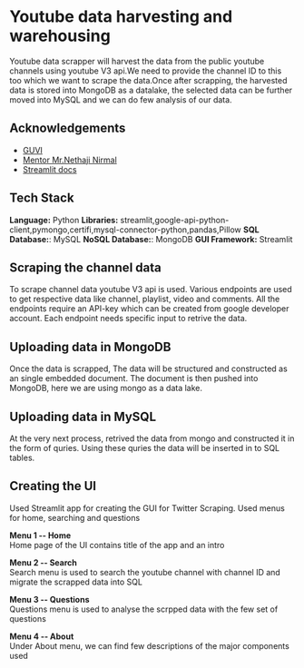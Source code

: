 
# Youtube data harvesting and warehousing 

Youtube data scrapper will harvest the data from the public youtube channels using youtube V3 api.We need to provide the channel ID to this too which we want to scrape the data.Once after scrapping, the harvested data is stored into MongoDB as a datalake, the selected data can be further moved into MySQL and we can do few analysis of our data.


## Acknowledgements

 - [GUVI](https://www.guvi.in/)
 - [Mentor Mr.Nethaji Nirmal](https://www.linkedin.com/in/nethaji-nirmal/)
 - [Streamlit docs](https://docs.streamlit.io/)


## Tech Stack

**Language:** Python
**Libraries:** streamlit,google-api-python-client,pymongo,certifi,mysql-connector-python,pandas,Pillow
**SQL Database:**: MySQL
**NoSQL Database:**: MongoDB
**GUI Framework:** Streamlit


## Scraping the channel data
To scrape channel data youtube V3 api is used. Various endpoints are used to get respective data like channel, playlist, video and comments. All the endpoints require an API-key which can be created from google developer account. Each endpoint needs specific input to retrive the data.

## Uploading data in MongoDB
Once the data is scrapped, The data will be structured and constructed as an single embedded document. The document is then pushed into MongoDB, here we are using mongo as a data lake.

## Uploading data in MySQL
At the very next process, retrived the data from mongo and constructed it in the form of quries. Using these quries the data will be inserted in to SQL tables.

## Creating the UI
Used Streamlit app for creating the GUI for Twitter Scraping. Used menus for home, searching and questions

**Menu 1 -- Home**  
Home page of the UI contains title of the app and an intro

**Menu 2 -- Search**  
Search menu is used to search the youtube channel with channel ID and migrate the scrapped data into SQL

**Menu 3 -- Questions**  
Questions menu is used to analyse the scrpped data with the few set of questions

**Menu 4 -- About**  
Under About menu, we can find few descriptions of the major components used


